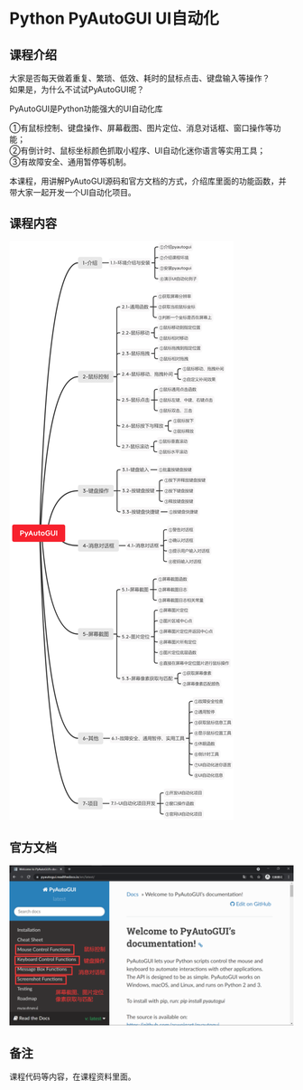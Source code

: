 Python PyAutoGUI UI自动化
========================

课程介绍
-------

大家是否每天做着重复、繁琐、低效、耗时的鼠标点击、键盘输入等操作？  
如果是，为什么不试试PyAutoGUI呢？

PyAutoGUI是Python功能强大的UI自动化库

①有鼠标控制、键盘操作、屏幕截图、图片定位、消息对话框、窗口操作等功能；  
②有倒计时、鼠标坐标颜色抓取小程序、UI自动化迷你语言等实用工具；  
③有故障安全、通用暂停等机制。  

本课程，用讲解PyAutoGUI源码和官方文档的方式，介绍库里面的功能函数，并带大家一起开发一个UI自动化项目。

课程内容
-------

![课程内容](课程内容.jpg)

官方文档
-------

![官方文档](官方文档.png)

备注
----

课程代码等内容，在课程资料里面。
